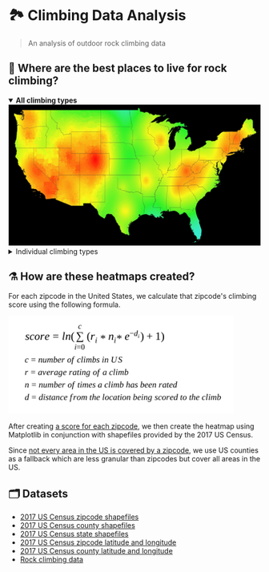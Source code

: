 # 🏞️ Climbing Data Analysis

> An analysis of outdoor rock climbing data

## 🌄 Where are the best places to live for rock climbing?

<details open>
  <summary><b>All climbing types</b></summary>
  <img src="./heatmaps/all.jpg">
  <br/>
</details>

<details>
  <summary>Individual climbing types</summary>

  <b>Sport</b>
  <img src="./heatmaps/sport.jpg">
  <br/>

  <b>Bouldering</b>
  <img src="./heatmaps/boulder.jpg">
  <br/>

  <b>Trad</b>
  <img src="./heatmaps/trad.jpg">
  <br/>

  <b>Toprope</b>
  <img src="./heatmaps/toprope.jpg">
  <br/>

  <b>Aid</b>
  <img src="./heatmaps/aid.jpg">
  <br/>

  <b>Alpine</b>
  <img src="./heatmaps/alpine.jpg">
  <br/>

  <b>Snow</b>
  <img src="./heatmaps/snow.jpg">
  <br/>

  <b>Ice</b>
  <img src="./heatmaps/ice.jpg">
  <br/>

  <b>Mixed</b>
  <img src="./heatmaps/mixed.jpg">
  <br/>

</details>

## ⚗️ How are these heatmaps created?

For each zipcode in the United States, we calculate that zipcode's climbing score using the following formula.

<img src="./equation.png" width="450">

After creating [a score for each zipcode](./data/geo-scores), we then create the heatmap using Matplotlib in conjunction with shapefiles provided by the 2017 US Census.

Since [not every area in the US is covered by a zipcode](https://www.reddit.com/r/MapPorn/comments/938z9e/map_of_us_zip_code_regions/), we use US counties as a fallback which are less granular than zipcodes but cover all areas in the US.

## 🗂️ Datasets

- [2017 US Census zipcode shapefiles](https://www.census.gov/geo/maps-data/data/cbf/cbf_counties.html)
- [2017 US Census county shapefiles](https://www.census.gov/geo/maps-data/data/cbf/cbf_counties.html)
- [2017 US Census state shapefiles](https://www.census.gov/geo/maps-data/data/cbf/cbf_counties.html)
- [2017 US Census zipcode latitude and longitude](https://gist.github.com/erichurst/7882666)
- [2017 US Census county latitude and longitude](https://www.census.gov/geo/maps-data/data/gazetteer2017.html)
- [Rock climbing data](https://github.com/alexcrist/mountain-project-scraper)

